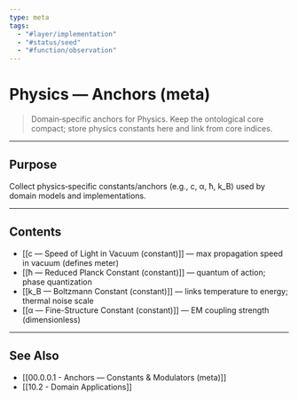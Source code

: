 ```yaml
---
type: meta
tags:
  - "#layer/implementation"
  - "#status/seed"
  - "#function/observation"
---
```


# Physics — Anchors (meta)

> Domain‑specific anchors for Physics. Keep the ontological core compact; store physics constants here and link from core indices.

---

## Purpose

Collect physics‑specific constants/anchors (e.g., c, α, ħ, k_B) used by domain models and implementations.

---

## Contents

- [[c — Speed of Light in Vacuum (constant)]] — max propagation speed in vacuum (defines meter)
- [[ħ — Reduced Planck Constant (constant)]] — quantum of action; phase quantization
- [[k_B — Boltzmann Constant (constant)]] — links temperature to energy; thermal noise scale
- [[α — Fine-Structure Constant (constant)]] — EM coupling strength (dimensionless)

---

## See Also

- [[00.0.0.1 - Anchors — Constants & Modulators (meta)]]
- [[10.2 - Domain Applications]]

